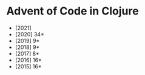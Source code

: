 # Advent of Code in Clojure

- [2021]
- [2020] 34*
- [2019]  9*
- [2018]  9*
- [2017]  8*
- [2016] 16*
- [2015] 16*
